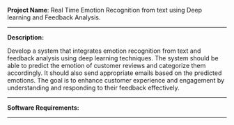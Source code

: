 **Project Name**: Real Time Emotion Recognition from text using Deep learning and Feedback Analysis.
________________________________________________________________________________________________________________________________________________________________________________________________________________
**Description:**

Develop a system that integrates emotion recognition from text and feedback analysis using deep learning techniques. The system should be able to predict the emotion of customer reviews and categorize them accordingly. It should also send appropriate emails based on the predicted emotions. The goal is to enhance customer experience and engagement by understanding and responding to their feedback effectively.
________________________________________________________________________________________________________________________________________________________________________________________________________________
**Software Requirements:**
_________________________________________________________________________________________________________________________________________________________________________________________________________________
